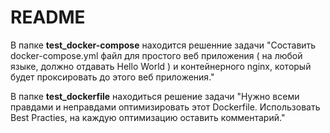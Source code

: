 # README
В папке **test_docker-compose** находится решенние задачи "Составить docker-compose.yml файл для простого веб приложения ( на любой языке, должно отдавать Hello World ) и контейнерного nginx, который будет проксировать до этого веб приложения."

В папке **test_dockerfile** находиться решение задачи "Нужно всеми правдами и неправдами оптимизировать этот Dockerfile. Использовать Best Practies, на каждую оптимизацию оставить комментарий."



